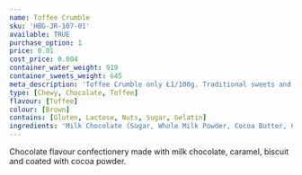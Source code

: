 ```yaml
---
name: Toffee Crumble
sku: 'HBG-JR-107-01'
available: TRUE
purchase_option: 1
price: 0.01
cost_price: 0.004
container_water_weight: 919
container_sweets_weight: 645
meta_description: 'Toffee Crumble only Ł1/100g. Traditional sweets and more at Humbugs Confectionery Store. Specialists in satisfying your sweet tooth!'
type: [Chewy, Chocolate, Toffee]
flavour: [Toffee]
colour: [Brown]
contains: [Gluten, Lactose, Nuts, Sugar, Gelatin]
ingredients: 'Milk Chocolate (Sugar, Whole Milk Powder, Cocoa Butter, Cocoa Mass, Whey Powder, Vegetable Fat, Lactose, Emulsifier: Soya Lecithin E322; Butter), Sugar, Glucose Syrup, Sweetened Condensed Skimmed Milk, Vegetable Fat, Hazelnuts, Walnuts, Salt, Modified Starch, Glazing Agents, Colours: Titanium Dioxide, Carotene, Carmine Extract, Vegetable Carbon, Riboflavin, Copper Chlorophyll'
---
```

Chocolate flavour confectionery made with milk chocolate, caramel, biscuit and coated with cocoa powder.